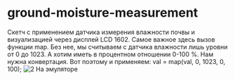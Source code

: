 # ground-moisture-measurement
Скетч с применением датчика измерения влажности почвы и визуализацией через дисплей LCD 1602.
Самое важное здесь вызов  функции map. Без нее, мы считываем с датчика влажности лишь уровни от 0 до 1023. А хотим иметь в процентном отношении 0-100 %. Нам нужна конвертация.
 Вот поэтому и применяем:  val = map(val, 0, 1023, 0, 100);
![2  На эмуляторе](https://user-images.githubusercontent.com/114305348/194725575-59ec54c0-a961-40f1-98ba-4f0d876838de.jpg)
